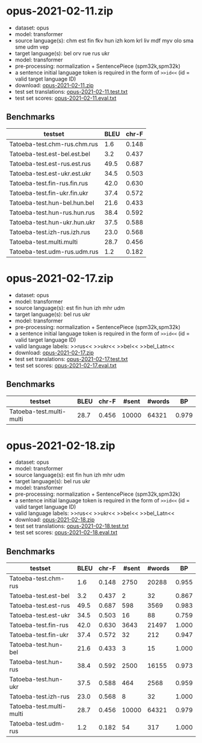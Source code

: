 # opus-2021-02-11.zip

* dataset: opus
* model: transformer
* source language(s): chm est fin fkv hun izh kom krl liv mdf myv olo sma sme udm vep
* target language(s): bel orv rue rus ukr
* model: transformer
* pre-processing: normalization + SentencePiece (spm32k,spm32k)
* a sentence initial language token is required in the form of `>>id<<` (id = valid target language ID)
* download: [opus-2021-02-11.zip](https://object.pouta.csc.fi/Tatoeba-MT-models/fiu-zle/opus-2021-02-11.zip)
* test set translations: [opus-2021-02-11.test.txt](https://object.pouta.csc.fi/Tatoeba-MT-models/fiu-zle/opus-2021-02-11.test.txt)
* test set scores: [opus-2021-02-11.eval.txt](https://object.pouta.csc.fi/Tatoeba-MT-models/fiu-zle/opus-2021-02-11.eval.txt)

## Benchmarks

| testset               | BLEU  | chr-F |
|-----------------------|-------|-------|
| Tatoeba-test.chm-rus.chm.rus 	| 1.6 	| 0.148 |
| Tatoeba-test.est-bel.est.bel 	| 3.2 	| 0.437 |
| Tatoeba-test.est-rus.est.rus 	| 49.5 	| 0.687 |
| Tatoeba-test.est-ukr.est.ukr 	| 34.5 	| 0.503 |
| Tatoeba-test.fin-rus.fin.rus 	| 42.0 	| 0.630 |
| Tatoeba-test.fin-ukr.fin.ukr 	| 37.4 	| 0.572 |
| Tatoeba-test.hun-bel.hun.bel 	| 21.6 	| 0.433 |
| Tatoeba-test.hun-rus.hun.rus 	| 38.4 	| 0.592 |
| Tatoeba-test.hun-ukr.hun.ukr 	| 37.5 	| 0.588 |
| Tatoeba-test.izh-rus.izh.rus 	| 23.0 	| 0.568 |
| Tatoeba-test.multi.multi 	| 28.7 	| 0.456 |
| Tatoeba-test.udm-rus.udm.rus 	| 1.2 	| 0.182 |

# opus-2021-02-17.zip

* dataset: opus
* model: transformer
* source language(s): est fin hun izh mhr udm
* target language(s): bel rus ukr
* model: transformer
* pre-processing: normalization + SentencePiece (spm32k,spm32k)
* a sentence initial language token is required in the form of `>>id<<` (id = valid target language ID)
* valid language labels: >>rus<< >>ukr<< >>bel<< >>bel_Latn<<
* download: [opus-2021-02-17.zip](https://object.pouta.csc.fi/Tatoeba-MT-models/fiu-zle/opus-2021-02-17.zip)
* test set translations: [opus-2021-02-17.test.txt](https://object.pouta.csc.fi/Tatoeba-MT-models/fiu-zle/opus-2021-02-17.test.txt)
* test set scores: [opus-2021-02-17.eval.txt](https://object.pouta.csc.fi/Tatoeba-MT-models/fiu-zle/opus-2021-02-17.eval.txt)

## Benchmarks

| testset | BLEU  | chr-F | #sent | #words | BP |
|---------|-------|-------|-------|--------|----|
| Tatoeba-test.multi-multi 	| 28.7 	| 0.456 	| 10000 	| 64321 	| 0.979 |

# opus-2021-02-18.zip

* dataset: opus
* model: transformer
* source language(s): est fin hun izh mhr udm
* target language(s): bel rus ukr
* model: transformer
* pre-processing: normalization + SentencePiece (spm32k,spm32k)
* a sentence initial language token is required in the form of `>>id<<` (id = valid target language ID)
* valid language labels: >>rus<< >>ukr<< >>bel<< >>bel_Latn<<
* download: [opus-2021-02-18.zip](https://object.pouta.csc.fi/Tatoeba-MT-models/fiu-zle/opus-2021-02-18.zip)
* test set translations: [opus-2021-02-18.test.txt](https://object.pouta.csc.fi/Tatoeba-MT-models/fiu-zle/opus-2021-02-18.test.txt)
* test set scores: [opus-2021-02-18.eval.txt](https://object.pouta.csc.fi/Tatoeba-MT-models/fiu-zle/opus-2021-02-18.eval.txt)

## Benchmarks

| testset | BLEU  | chr-F | #sent | #words | BP |
|---------|-------|-------|-------|--------|----|
| Tatoeba-test.chm-rus 	| 1.6 	| 0.148 	| 2750 	| 20288 	| 0.955 |
| Tatoeba-test.est-bel 	| 3.2 	| 0.437 	| 2 	| 32 	| 0.867 |
| Tatoeba-test.est-rus 	| 49.5 	| 0.687 	| 598 	| 3569 	| 0.983 |
| Tatoeba-test.est-ukr 	| 34.5 	| 0.503 	| 16 	| 88 	| 0.759 |
| Tatoeba-test.fin-rus 	| 42.0 	| 0.630 	| 3643 	| 21497 	| 1.000 |
| Tatoeba-test.fin-ukr 	| 37.4 	| 0.572 	| 32 	| 212 	| 0.947 |
| Tatoeba-test.hun-bel 	| 21.6 	| 0.433 	| 3 	| 15 	| 1.000 |
| Tatoeba-test.hun-rus 	| 38.4 	| 0.592 	| 2500 	| 16155 	| 0.973 |
| Tatoeba-test.hun-ukr 	| 37.5 	| 0.588 	| 464 	| 2568 	| 0.959 |
| Tatoeba-test.izh-rus 	| 23.0 	| 0.568 	| 8 	| 32 	| 1.000 |
| Tatoeba-test.multi-multi 	| 28.7 	| 0.456 	| 10000 	| 64321 	| 0.979 |
| Tatoeba-test.udm-rus 	| 1.2 	| 0.182 	| 54 	| 317 	| 1.000 |

